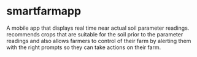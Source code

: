 # smartfarmapp
A mobile app that displays real time near actual soil parameter readings. recommends crops that are suitable for the soil prior to the parameter readings and also allows farmers to control of their farm by alerting them with the right prompts so they can take actions on their farm.
